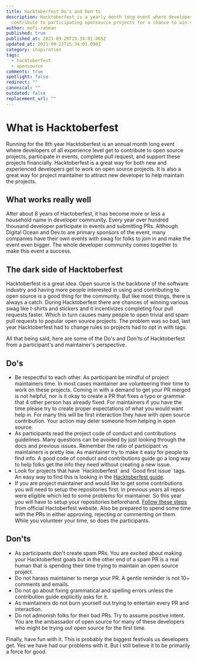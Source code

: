 ```yaml
---
title: Hacktoberfest Do's and Don'ts
description: Hacktoberfest is a yearly month long event where developers
  contribute to participating opensource projects for a chance to win swag.
author: mofi-rahman
published: true
published_at: 2021-09-28T15:34:01.065Z
updated_at: 2021-09-22T15:34:01.090Z
category: inspiration
tags:
  - hacktoberfest
  - opensource
comments: true
spotlight: false
redirect: ""
canonical: ""
outdated: false
replacement_url: ""
---
```

# What is Hacktoberfest

Running for the 8th year Hacktoberfest is an annual month long event where developers of all experience level get to contribute to open source projects, participate in events, complete pull request, and support these projects financially. Hacktoberfest is a great way for both new and experienced developers get to work on open source projects. It is also a great way for project maintainer to attract new developer to help maintain the projects. 

## What works really well

After about 8 years of Hactoberfest, it has become more or less a household name in developer community. Every year over hundred thousand developer participate in events and submitting PRs. Although Digital Ocean and Dev.to are primary sponsors of the event, many companies have their own events with swag for folks to join in and make the event even bigger. The whole developer community comes together to make this event a success.

## The dark side of Hacktoberfest

Hacktoberfest is a great idea. Open source is the backbone of the software industry and having more people interested in using and contributing to open source is a good thing for the community. But like most things, there is always a catch. During Hacktoberfest there are chances of winning various swag like t-shirts and stickers and it incentivizes completing four pull requests faster. Which in turn causes many people to open trivial and spam pull requests to popular open source projects. The problem was so bad, last year Hacktoberfest had to change rules so projects had to opt in with tags. 

All that being said, here are some of the Do's and Don'ts of Hacktoberfest from a participant's and maintainer's perspective.

## Do's

* Be respectful to each other. As participant be mindful of project maintainers time. In most cases maintainer are volunteering their time to work on these projects. Coming in with a demand to get your PR merged is not helpful, nor is it okay to create a PR that fixes a typo or grammar that 4 other person has already fixed. For maintainers if you have the time please try to create proper expectations of what you would want help in. For many this will be first interaction they have with open source contribution. Your action may deter someone from helping in open source. 
* As participants read the project code of conduct and contributions guidelines. Many questions can be avoided by just looking through the docs and previous issues. Remember the ratio of participant vs maintainers is pretty low. As maintainer try to make it easy for people to find info. A good code of conduct and contributions guide go a long way to help folks get the info they need without creating a new issue.
* Look for projects that have \`Hacktoberfest\` and \`Good first issue\` tags. An easy way to find this is looking in the [Hacktoberfest guide](https://hacktoberfest.digitalocean.com/resources/beginners). 
* If you are project maintainer and would like to get some contributions you will need to setup the repositories first. In previous years all repos were eligible which led to some problems for maintainer. So this year you will have to setup your repositories beforehand. [Follow these steps](https://hacktoberfest.digitalocean.com/resources/maintainers) from official Hactoberfest website. Also be prepared to spend some time with the PRs in either approving, rejecting or commenting on them. While you volunteer your time, so does the participants. 

## Don'ts

* As participants don't create spam PRs. You are excited about making your Hacktoberfest goals but in the other end of a spam PR is a real human that is spending their time trying to maintain an open source project. 
* Do not harass maintainer to merge your PR. A gentle reminder is not 10+ comments and emails. 
* Do not go about fixing grammatical and spelling errors unless the contribution guide explicitly asks for it. 
* As maintainers do not burn yourself out trying to entertain every PR and interaction. 
* Do not admonish folks for their bad PRs. Try to assume positive intent. You are the ambassador of open source for many of these developers who might be trying out open source for the first time. 

Finally, have fun with it. This is probably the biggest festivals us developers get. Yes we have had our problems with it. But I still believe it to be primarily a force for good.